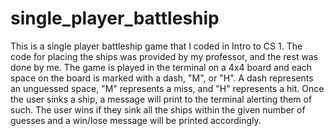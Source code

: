 # single_player_battleship

This is a single player battleship game that I coded in Intro to CS 1. The code for placing the ships was provided by my professor, and the rest was done by me.
The game is played in the terminal on a 4x4 board and each space on the board is marked with a dash, "M", or "H".
A dash represents an unguessed space, "M" represents a miss, and "H" represents a hit.
Once the user sinks a ship, a message will print to the terminal alerting them of such.
The user wins if they sink all the ships within the given number of guesses and a win/lose message will be printed accordingly.
